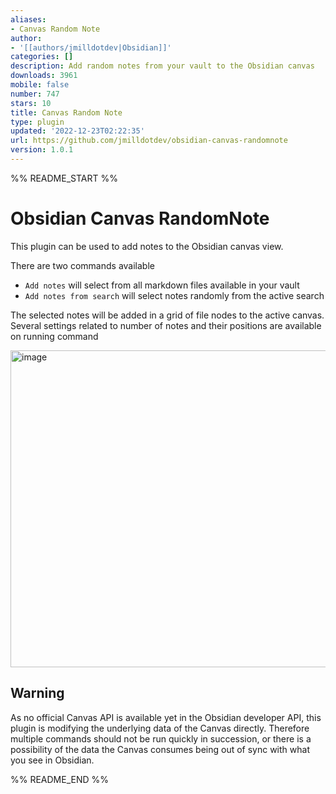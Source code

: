 ```yaml
---
aliases:
- Canvas Random Note
author:
- '[[authors/jmilldotdev|Obsidian]]'
categories: []
description: Add random notes from your vault to the Obsidian canvas
downloads: 3961
mobile: false
number: 747
stars: 10
title: Canvas Random Note
type: plugin
updated: '2022-12-23T02:22:35'
url: https://github.com/jmilldotdev/obsidian-canvas-randomnote
version: 1.0.1
---
```


%% README_START %%

# Obsidian Canvas RandomNote

This plugin can be used to add notes to the Obsidian canvas view.

There are two commands available

- `Add notes` will select from all markdown files available in your vault
- `Add notes from search` will select notes randomly from the active search

The selected notes will be added in a grid of file nodes to the active canvas. Several settings related to number of notes and their positions are available on running command

<img width="507" alt="image" src="https://user-images.githubusercontent.com/33093632/206282118-f7a2e70c-5fbb-448e-950c-e0a56654bfe8.png">


## Warning

As no official Canvas API is available yet in the Obsidian developer API, this plugin is modifying the underlying data of the Canvas directly. Therefore multiple commands should not be run quickly in succession, or there is a possibility of the data the Canvas consumes being out of sync with what you see in Obsidian.


%% README_END %%